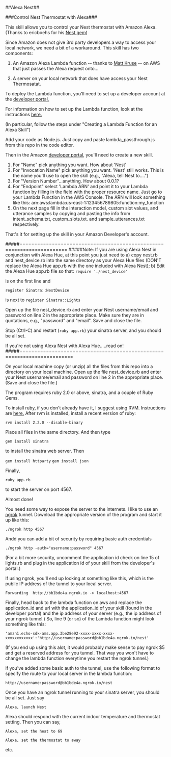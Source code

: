 ##Alexa Nest##

###Control Nest Thermostat with Alexa###

This skill allows you to control your Nest thermostat with Amazon Alexa. (Thanks to ericboehs for his [Nest gem](https://github.com/ericboehs/nest_thermostat))


Since Amazon does not give 3rd party developers a way to access your local network, we need a bit of a workaround. This skill has two components:

1. An Amazon Alexa Lambda function -- thanks to [Matt Kruse](https://forums.developer.amazon.com/forums/profile.jspa?userID=13686) -- on AWS that just passes the Alexa request onto...

2. A server on your local network that does have access your Nest Thermosatat.

To deploy the Lambda function, you'll need to set up a developer account at the [developer portal.](https://developer.amazon.com/home.html)

For information on how to set up the Lambda function, look at the instructions [here.](https://developer.amazon.com/public/solutions/alexa/alexa-skills-kit/docs/developing-an-alexa-skill-as-a-lambda-function)

(In particular, follow the steps under "Creating a Lambda Function for an Alexa Skill")

Add your code as Node.js. Just copy and paste lambda_passthrough.js from this repo in the code editor.

Then in the Amazon [developer portal](https://developer.amazon.com/edw/home.html#/skills), you'll need to create a new skill.

1. For "Name" pick anything you want. How about 'Nest'
2. For "Invocation Name" pick anything you want. 'Nest' still works. This is the name you'll use to open the skill (e.g., "Alexa, tell Nest to....")
3. For "Version Number"...anything. How about 0.0.1?
4. For "Endpoint" select 'Lambda ARN' and point it to your Lambda function by filling in the field with the proper resource name. Just go to your Lambda Function in the AWS Console. The ARN will look something like this:  arn:aws:lambda:us-east-1:123456789805:function:my_function
5. On the next page fill in the interaction model, custom slot values, and utterance samples by copying and pasting the info from intent_schema.txt, custom_slots.txt. and sample_utterances.txt respectively.

That's it for setting up the skill in your Amazon Developer's account.

#####======================================================================
#####Note: If you are using Alexa Nest in conjunction with Alexa Hue, at this point you just need to a) copy nest.rb and nest_device.rb into the same directory as your Alexa Hue files (DON'T replace the Alexa Hue app.rb with the one included with Alexa Nest); b) Edit the Alexa Hue app.rb file so that:
````require './nest_device'````

is on the first line and

````register Sinatra::NestDevice````

is next to 
````register Sinatra::Lights````

Open up the file nest_device.rb and enter your Nest username/email and password on line 2 in the appropriate place. Make sure they are in quotations, e.g., "password" and "email". Save and close the file.

Stop (Ctrl-C) and restart (````ruby app.rb````) your sinatra server, and you should be all set.

If you're not using Alexa Nest with Alexa Hue.....read on!
#####========================================================================

On your local machine copy (or unzip) all the files from this repo into a directory on your local machine.
Open up the file nest_device.rb and enter your Nest username/email and password on line 2 in the appropriate place. (Save and close the file.)


The program requires ruby 2.0 or above,  sinatra, and a couple of Ruby Gems.

To install ruby, if you don't already have it, I suggest using RVM. Instructions are [here.](https://rvm.io/rvm/install)
After rvm is installed, install a recent version of ruby:

````rvm install 2.2.0 --disable-binary````


Place all files in the same directory. And then type


````gem install sinatra````

to install the sinatra web server. Then


````gem install httparty````
````gem install json````

Finally, 


````ruby app.rb````

to start the server on port 4567.

Almost done!

You need some way to expose the server to the internets. I like to use an [ngrok](https://ngrok.com/) tunnel.
Download the appropriate version of the program and start it up like this:

````./ngrok http 4567````

Andd you can add a bit of security by requiring basic auth credentials

````./ngrok http -auth="username:password" 4567````

(For a bit more security, uncomment the application id check on line 15 of lights.rb and plug in the application id of your skill from the developer's portal.)

If using ngrok, you'll end up looking at something like this, which is the public IP address of the tunnel to your local server.
                                                                                    
````Forwarding  http://bb1bde4a.ngrok.io -> localhost:4567````                                                                  
   
Finally, head back to the lambda function on aws and replace the application_id and url with the application_id of your skill (found in the developer portal) and the ip address of your server (e.g., the ip address of your ngrok tunnel.) So, line 9 (or so) of the Lambda function might look something like this:

```` 'amzn1.echo-sdk-ams.app.3be28e92-xxxx-xxxx-xxxx-xxxxxxxxxxxx':'http://username:password@bb1bde4a.ngrok.io/nest' ````

(If you end up using this alot, it would probably make sense to pay ngrok $5 and get a reserved address for you tunnel. That way you won't have to change the lambda function everytime you restart the ngrok tunnel.)


If you've added some basic auth to the tunnel, use the following format to specify the route to your local server in the lambda function:

    http://username:password@bb1bde4a.ngrok.io/nest
		
		
Once you have an ngrok tunnel running to your sinatra server, you should be all set. Just say 

````Alexa, launch Nest````

Alexa should respond with the current indoor temperature and thermostat setting. Then you can say,

````Alexa, set the heat to 69````

````Alexa, set the thermostat to away````

etc.
		


